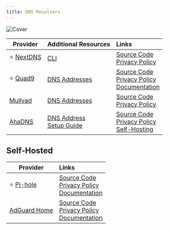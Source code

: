 ```yaml
---
title: DNS Resolvers
---
```


![Cover](/assets/covers/dns-resolvers.png)

| Provider | Additional Resources | Links |
| --- | :-- | :-- |
| :star: [NextDNS](https://nextdns.io/) | [CLI](https://github.com/nextdns/nextdns/wiki) | [Source Code](https://github.com/nextdns)<br/>[Privacy Policy](https://nextdns.io/privacy)
| :star: [Quad9](https://quad9.net/) | [DNS Addresses](https://quad9.net/service/service-addresses-and-features) | [Source Code](https://github.com/Quad9DNS)<br/>[Privacy Policy](https://www.quad9.net/privacy/policy/)<br/>[Documentation](https://docs.quad9.net/) |
| [Mullvad](https://mullvad.net/en/help/dns-over-https-and-dns-over-tls) | [DNS Addresses](https://mullvad.net/en/help/dns-over-https-and-dns-over-tls#specifications) | [Source Code](https://github.com/mullvad)<br/>[Privacy Policy](https://mullvad.net/en/help/privacy-policy) |
| [AhaDNS](https://ahadns.com/) | [DNS Address](https://blitz-setup.ahadns.com/)<br/>[Setup Guide](https://ahadns.com/setup-guides/) | [Source Code](https://github.com/AhaDNS)<br/>[Privacy Policy](https://ahadns.com/privacy-policy/)<br/>[Self-Hosting](https://github.com/AhaDNS/dns-server-setup)

## Self-Hosted

| Provider | Links |
| --- | :-- |
| :star: [Pi-hole](https://pi-hole.net/) | [Source Code](https://github.com/pi-hole/pi-hole)<br/>[Privacy Policy](https://pi-hole.net/privacy)<br/>[Documentation](https://docs.pi-hole.net/) |
| [AdGuard Home](https://adguard.com/adguard-home/overview.html) | [Source Code](https://github.com/AdguardTeam/AdGuardHome)<br/>[Privacy Policy](https://adguard.com/privacy/home.html)<br/>[Documentation](https://github.com/AdguardTeam/AdGuardHome/wiki) |
